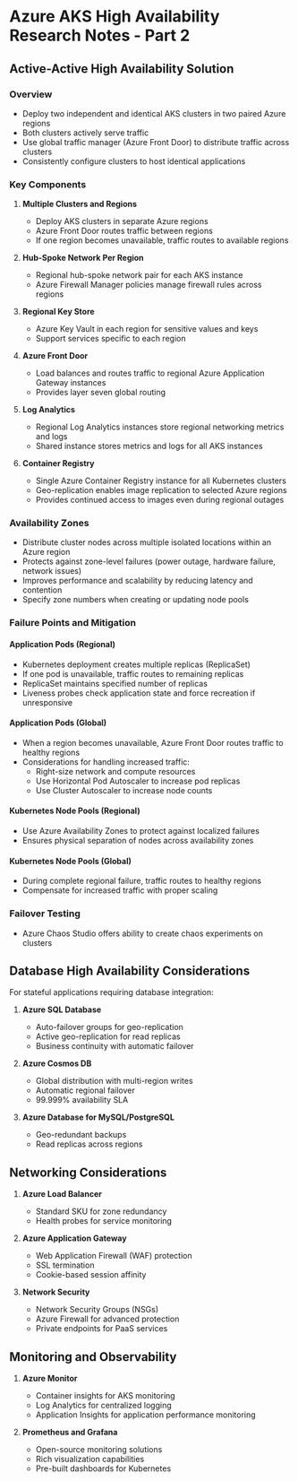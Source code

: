 # Azure AKS High Availability Research Notes - Part 2

## Active-Active High Availability Solution

### Overview
- Deploy two independent and identical AKS clusters in two paired Azure regions
- Both clusters actively serve traffic
- Use global traffic manager (Azure Front Door) to distribute traffic across clusters
- Consistently configure clusters to host identical applications

### Key Components
1. **Multiple Clusters and Regions**
   - Deploy AKS clusters in separate Azure regions
   - Azure Front Door routes traffic between regions
   - If one region becomes unavailable, traffic routes to available regions

2. **Hub-Spoke Network Per Region**
   - Regional hub-spoke network pair for each AKS instance
   - Azure Firewall Manager policies manage firewall rules across regions

3. **Regional Key Store**
   - Azure Key Vault in each region for sensitive values and keys
   - Support services specific to each region

4. **Azure Front Door**
   - Load balances and routes traffic to regional Azure Application Gateway instances
   - Provides layer seven global routing

5. **Log Analytics**
   - Regional Log Analytics instances store regional networking metrics and logs
   - Shared instance stores metrics and logs for all AKS instances

6. **Container Registry**
   - Single Azure Container Registry instance for all Kubernetes clusters
   - Geo-replication enables image replication to selected Azure regions
   - Provides continued access to images even during regional outages

### Availability Zones
- Distribute cluster nodes across multiple isolated locations within an Azure region
- Protects against zone-level failures (power outage, hardware failure, network issues)
- Improves performance and scalability by reducing latency and contention
- Specify zone numbers when creating or updating node pools

### Failure Points and Mitigation

#### Application Pods (Regional)
- Kubernetes deployment creates multiple replicas (ReplicaSet)
- If one pod is unavailable, traffic routes to remaining replicas
- ReplicaSet maintains specified number of replicas
- Liveness probes check application state and force recreation if unresponsive

#### Application Pods (Global)
- When a region becomes unavailable, Azure Front Door routes traffic to healthy regions
- Considerations for handling increased traffic:
  - Right-size network and compute resources
  - Use Horizontal Pod Autoscaler to increase pod replicas
  - Use Cluster Autoscaler to increase node counts

#### Kubernetes Node Pools (Regional)
- Use Azure Availability Zones to protect against localized failures
- Ensures physical separation of nodes across availability zones

#### Kubernetes Node Pools (Global)
- During complete regional failure, traffic routes to healthy regions
- Compensate for increased traffic with proper scaling

### Failover Testing
- Azure Chaos Studio offers ability to create chaos experiments on clusters

## Database High Availability Considerations

For stateful applications requiring database integration:

1. **Azure SQL Database**
   - Auto-failover groups for geo-replication
   - Active geo-replication for read replicas
   - Business continuity with automatic failover

2. **Azure Cosmos DB**
   - Global distribution with multi-region writes
   - Automatic regional failover
   - 99.999% availability SLA

3. **Azure Database for MySQL/PostgreSQL**
   - Geo-redundant backups
   - Read replicas across regions

## Networking Considerations

1. **Azure Load Balancer**
   - Standard SKU for zone redundancy
   - Health probes for service monitoring

2. **Azure Application Gateway**
   - Web Application Firewall (WAF) protection
   - SSL termination
   - Cookie-based session affinity

3. **Network Security**
   - Network Security Groups (NSGs)
   - Azure Firewall for advanced protection
   - Private endpoints for PaaS services

## Monitoring and Observability

1. **Azure Monitor**
   - Container insights for AKS monitoring
   - Log Analytics for centralized logging
   - Application Insights for application performance monitoring

2. **Prometheus and Grafana**
   - Open-source monitoring solutions
   - Rich visualization capabilities
   - Pre-built dashboards for Kubernetes
